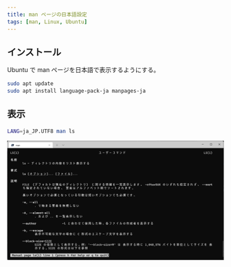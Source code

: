 ```yaml
---
title: man ページの日本語設定
tags: [man, Linux, Ubuntu]
---
```


## インストール
Ubuntu で man ページを日本語で表示するようにする。

```sh
sudo apt update
sudo apt install language-pack-ja manpages-ja
```

## 表示
```sh
LANG=ja_JP.UTF8 man ls
```

![man ls](man-ls.png)
